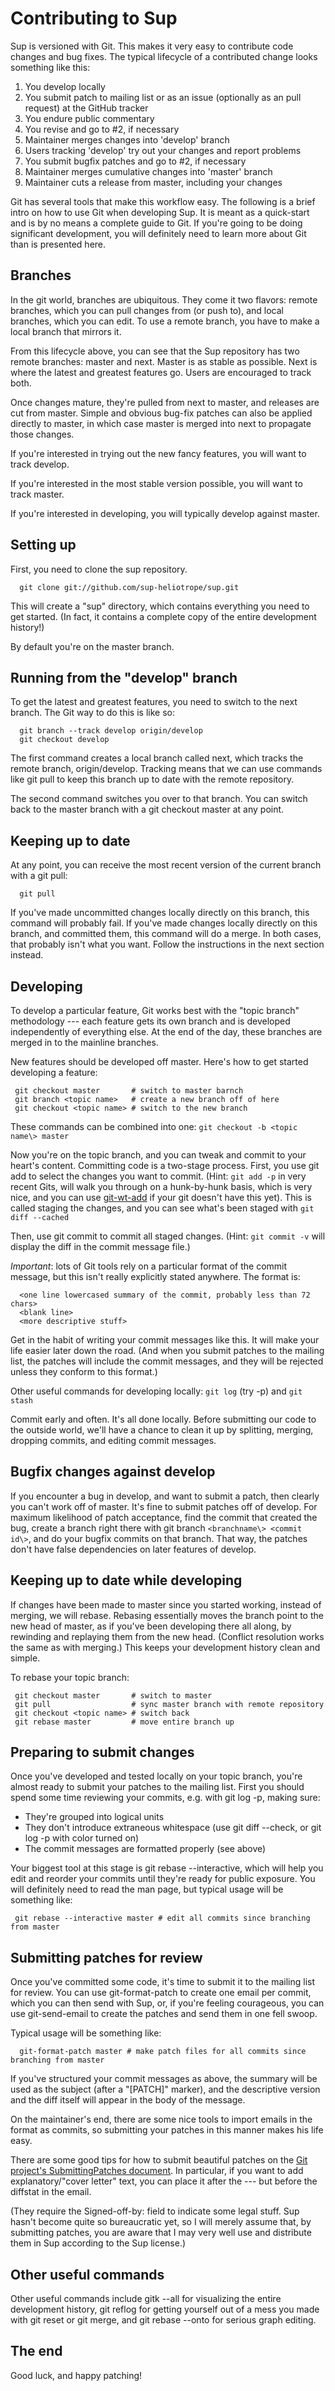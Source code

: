 # Contributing to Sup

Sup is versioned with Git. This makes it very easy to contribute
code changes and bug fixes. The typical lifecycle of a contributed
change looks something like this:

1. You develop locally
2. You submit patch to mailing list or as an issue (optionally as an pull request) at the GitHub tracker
3. You endure public commentary
4. You revise and go to \#2, if necessary
5. Maintainer merges changes into 'develop' branch
6. Users tracking 'develop' try out your changes and report problems
7. You submit bugfix patches and go to \#2, if necessary
8. Maintainer merges cumulative changes into 'master' branch
9. Maintainer cuts a release from master, including your changes

Git has several tools that make this workflow easy. The following
is a brief intro on how to use Git when developing Sup. It is meant
as a quick-start and is by no means a complete guide to Git. If
you're going to be doing significant development, you will
definitely need to learn more about Git than is presented here.

## Branches

In the git world, branches are ubiquitous. They come it two
flavors: remote branches, which you can pull changes from (or push
to), and local branches, which you can edit. To use a remote
branch, you have to make a local branch that mirrors it.

From this lifecycle above, you can see that the Sup repository has
two remote branches: master and next. Master is as stable as
possible. Next is where the latest and greatest features go. Users
are encouraged to track both.

Once changes mature, they're pulled from next to master, and
releases are cut from master. Simple and obvious bug-fix patches
can also be applied directly to master, in which case master is
merged into next to propagate those changes.

If you're interested in trying out the new fancy features, you will
want to track develop.

If you're interested in the most stable version possible, you will
want to track master.

If you're interested in developing, you will typically develop
against master.

## Setting up

First, you need to clone the sup repository.

      git clone git://github.com/sup-heliotrope/sup.git

This will create a "sup" directory, which contains everything you
need to get started. (In fact, it contains a complete copy of the
entire development history!)

By default you're on the master branch.

## Running from the "develop" branch

To get the latest and greatest features, you need to switch to the
next branch. The Git way to do this is like so:

      git branch --track develop origin/develop
      git checkout develop

The first command creates a local branch called next, which tracks
the remote branch, origin/develop. Tracking means that we can use
commands like git pull to keep this branch up to date with the
remote repository.

The second command switches you over to that branch. You can switch
back to the master branch with a git checkout master at any point.

## Keeping up to date

At any point, you can receive the most recent version of the
current branch with a git pull:

      git pull

If you've made uncommitted changes locally directly on this branch,
this command will probably fail. If you've made changes locally
directly on this branch, and committed them, this command will do a
merge. In both cases, that probably isn't what you want. Follow the
instructions in the next section instead.

## Developing

To develop a particular feature, Git works best with the "topic
branch" methodology --- each feature gets its own branch and is
developed independently of everything else. At the end of the day,
these branches are merged in to the mainline branches.

New features should be developed off master. Here's how to get
started developing a feature:

     git checkout master       # switch to master barnch
     git branch <topic name>   # create a new branch off of here
     git checkout <topic name> # switch to the new branch

These commands can be combined into one: `git checkout -b <topic name\> master`

Now you're on the topic branch, and you can tweak and commit to
your heart's content. Committing code is a two-stage process.
First, you use git add to select the changes you want to commit.
(Hint: `git add -p` in very recent Gits, will walk you through on a
hunk-by-hunk basis, which is very nice, and you can use
[git-wt-add](http://git-wt-commit.rubyforge.org/) if your git
doesn't have this yet). This is called staging the changes, and you
can see what's been staged with `git diff --cached`

Then, use git commit to commit all staged changes. (Hint: `git commit -v` will display the diff in the commit message file.)

*Important*: lots of Git tools rely on a particular format of the
commit message, but this isn't really explicitly stated anywhere.
The format is:

      <one line lowercased summary of the commit, probably less than 72 chars>
      <blank line>
      <more descriptive stuff>

Get in the habit of writing your commit messages like this. It will
make your life easier later down the road. (And when you submit
patches to the mailing list, the patches will include the commit
messages, and they will be rejected unless they conform to this
format.)

Other useful commands for developing locally: `git log` (try -p) and
`git stash`

Commit early and often. It's all done locally. Before submitting
our code to the outside world, we'll have a chance to clean it up
by splitting, merging, dropping commits, and editing commit
messages.

## Bugfix changes against develop

If you encounter a bug in develop, and want to submit a patch, then
clearly you can't work off of master. It's fine to submit patches
off of develop. For maximum likelihood of patch acceptance, find the
commit that created the bug, create a branch right there with git
branch `<branchname\> <commit id\>`, and do your bugfix commits on
that branch. That way, the patches don't have false dependencies on
later features of develop.



## Keeping up to date while developing

If changes have been made to master since you started working,
instead of merging, we will rebase. Rebasing essentially moves the
branch point to the new head of master, as if you've been
developing there all along, by rewinding and replaying them from
the new head. (Conflict resolution works the same as with merging.)
This keeps your development history clean and simple.

To rebase your topic branch:

     git checkout master       # switch to master
     git pull                  # sync master branch with remote repository
     git checkout <topic name> # switch back
     git rebase master         # move entire branch up

## Preparing to submit changes

Once you've developed and tested locally on your topic branch,
you're almost ready to submit your patches to the mailing list.
First you should spend some time reviewing your commits, e.g. with
git log -p, making sure:

* They're grouped into logical units
* They don't introduce extraneous whitespace (use git diff --check, or git log -p with color turned on)
* The commit messages are formatted properly (see above)

Your biggest tool at this stage is git rebase --interactive, which
will help you edit and reorder your commits until they're ready for
public exposure. You will definitely need to read the man page, but
typical usage will be something like:

     git rebase --interactive master # edit all commits since branching from master

## Submitting patches for review

Once you've committed some code, it's time to submit it to the
mailing list for review. You can use git-format-patch to create one
email per commit, which you can then send with Sup, or, if you're
feeling courageous, you can use git-send-email to create the
patches and send them in one fell swoop.

Typical usage will be something like:

      git-format-patch master # make patch files for all commits since branching from master

If you've structured your commit messages as above, the summary
will be used as the subject (after a "[PATCH]" marker), and the
descriptive version and the diff itself will appear in the body of
the message.

On the maintainer's end, there are some nice tools to import emails
in the format as commits, so submitting your patches in this manner
makes his life easy.

There are some good tips for how to submit beautiful patches on the
[Git project's SubmittingPatches document](http://repo.or.cz/w/git.git?a=blob;f=Documentation/SubmittingPatches;hb=HEAD).
In particular, if you want to add explanatory/"cover letter" text,
you can place it after the --- but before the diffstat in the
email.

(They require the Signed-off-by: field to indicate some legal
stuff. Sup hasn't become quite so bureaucratic yet, so I will
merely assume that, by submitting patches, you are aware that I may
very well use and distribute them in Sup according to the Sup
license.)



## Other useful commands

Other useful commands include gitk --all for visualizing the entire
development history, git reflog for getting yourself out of a mess
you made with git reset or git merge, and git rebase --onto for
serious graph editing.

## The end

Good luck, and happy patching!
